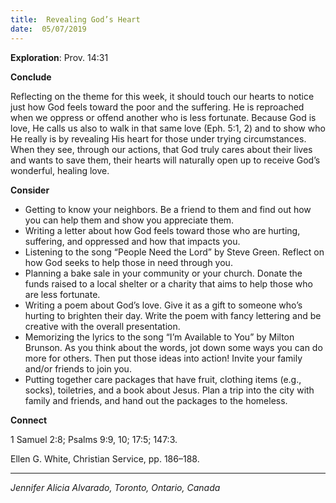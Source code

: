 ```yaml
---
title:  Revealing God’s Heart
date:  05/07/2019
---
```


**Exploration**: Prov. 14:31

**Conclude**

Reflecting on the theme for this week, it should touch our hearts to notice just how God feels toward the poor and the suffering. He is reproached when we oppress or offend another who is less fortunate. Because God is love, He calls us also to walk in that same love (Eph. 5:1, 2) and to show who He really is by revealing His heart for those under trying circumstances. When they see, through our actions, that God truly cares about their lives and wants to save them, their hearts will naturally open up to receive God’s wonderful, healing love.

**Consider**

- Getting to know your neighbors. Be a friend to them and find out how you can help them and show you appreciate them.
- Writing a letter about how God feels toward those who are hurting, suffering, and oppressed and how that impacts you.
- Listening to the song “People Need the Lord” by Steve Green. Reflect on how God seeks to help those in need through you.
- Planning a bake sale in your community or your church. Donate the funds raised to a local shelter or a charity that aims to help those who are less fortunate.
- Writing a poem about God’s love. Give it as a gift to someone who’s hurting to brighten their day. Write the poem with fancy lettering and be creative with the overall presentation.
- Memorizing the lyrics to the song “I’m Available to You” by Milton Brunson. As you think about the words, jot down some ways you can do more for others. Then put those ideas into action! Invite your family and/or friends to join you.
- Putting together care packages that have fruit, clothing items (e.g., socks), toiletries, and a book about Jesus. Plan a trip into the city with family and friends, and hand out the packages to the homeless.


**Connect**

1 Samuel 2:8; Psalms 9:9, 10; 17:5; 147:3.

Ellen G. White, Christian Service, pp. 186–188.

---

_Jennifer Alicia Alvarado, Toronto, Ontario, Canada_